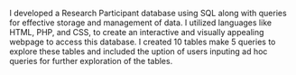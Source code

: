 I developed a Research Participant database using SQL along with queries for effective storage and management of data. I utilized languages like HTML, PHP, and CSS, to create an interactive and visually appealing webpage to access this database. I created 10 tables make 5 queries to explore these tables and included the uption of users inputing ad hoc queries for further exploration of the tables.


